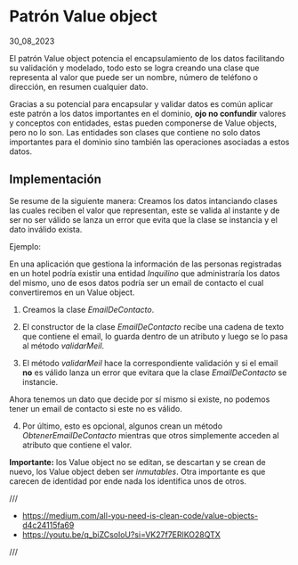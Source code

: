 # Patrón Value object
30_08_2023

El patrón Value object potencia el encapsulamiento de los datos facilitando su validación y modelado, todo esto se logra creando una clase que representa al valor que puede ser un nombre, número de teléfono o dirección, en resumen cualquier dato. 

Gracias a su potencial para encapsular y validar datos es común aplicar este patrón a los datos importantes en el dominio, **ojo no confundir** valores y conceptos con entidades, estas pueden componerse de Value objects, pero no lo son. Las entidades son clases que contiene no solo datos importantes para el dominio sino también las operaciones asociadas a estos datos.

## Implementación

Se resume de la siguiente manera: Creamos los datos intanciando clases las cuales reciben el valor que representan, este se valida al instante y de ser no ser válido se lanza un error que evita que la clase se instancia y el dato inválido exista.

Ejemplo:

En una aplicación que gestiona la información de las personas registradas en un hotel podría existir una entidad *Inquilino* que administraría los datos del mismo, uno de esos datos podría ser un email de contacto el cual convertiremos en un Value object.

1. Creamos la clase *EmailDeContacto*.

2. El constructor de la clase *EmailDeContacto* recibe una cadena de texto que contiene el email, lo guarda dentro de un atributo y luego se lo pasa al método *validarMeil*.

3. El método *validarMeil* hace la correspondiente validación y si el email **no** es válido lanza un error que evitara que la clase *EmailDeContacto* se instancie.

Ahora tenemos un dato que decide por sí mismo si existe, no podemos tener un email de contacto si este no es válido. 

4. Por último, esto es opcional, algunos crean un método *ObtenerEmailDeContacto* mientras que otros simplemente acceden al atributo que contiene el valor.

**Importante:** los Value object no se editan, se descartan y se crean de nuevo, los Value object deben ser *inmutables*. Otra importante es que carecen de identidad por ende nada los identifica unos de otros.

///

* https://medium.com/all-you-need-is-clean-code/value-objects-d4c24115fa69
* https://youtu.be/q_biZCsoloU?si=VK27f7ERlKO28QTX

///